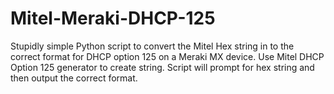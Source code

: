 # Mitel-Meraki-DHCP-125
Stupidly simple Python script to convert the Mitel Hex string in to the correct format for DHCP option 125 on a Meraki MX device.
Use Mitel DHCP Option 125 generator to create string.
Script will prompt for hex string and then output the correct format.
